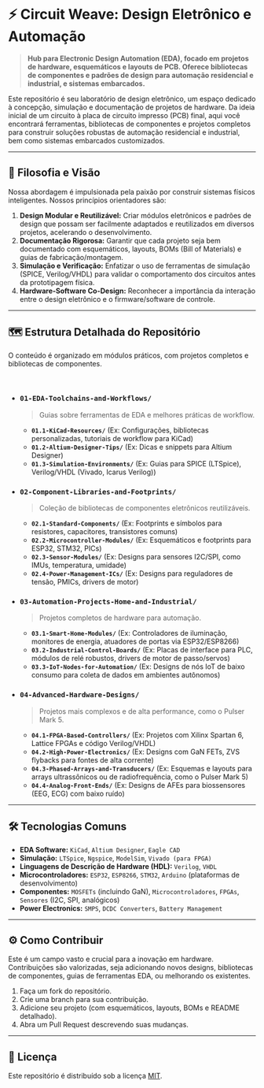 # ⚡ Circuit Weave: Design Eletrônico e Automação

> **Hub para Electronic Design Automation (EDA), focado em projetos de hardware, esquemáticos e layouts de PCB. Oferece bibliotecas de componentes e padrões de design para automação residencial e industrial, e sistemas embarcados.**

Este repositório é seu laboratório de design eletrônico, um espaço dedicado à concepção, simulação e documentação de projetos de hardware. Da ideia inicial de um circuito à placa de circuito impresso (PCB) final, aqui você encontrará ferramentas, bibliotecas de componentes e projetos completos para construir soluções robustas de automação residencial e industrial, bem como sistemas embarcados customizados.

---

## 🚀 Filosofia e Visão

Nossa abordagem é impulsionada pela paixão por construir sistemas físicos inteligentes. Nossos princípios orientadores são:

1.  **Design Modular e Reutilizável:** Criar módulos eletrônicos e padrões de design que possam ser facilmente adaptados e reutilizados em diversos projetos, acelerando o desenvolvimento.
2.  **Documentação Rigorosa:** Garantir que cada projeto seja bem documentado com esquemáticos, layouts, BOMs (Bill of Materials) e guias de fabricação/montagem.
3.  **Simulação e Verificação:** Enfatizar o uso de ferramentas de simulação (SPICE, Verilog/VHDL) para validar o comportamento dos circuitos antes da prototipagem física.
4.  **Hardware-Software Co-Design:** Reconhecer a importância da interação entre o design eletrônico e o firmware/software de controle.

---

## 🗺️ Estrutura Detalhada do Repositório

O conteúdo é organizado em módulos práticos, com projetos completos e bibliotecas de componentes.

<br>

* ### `01-EDA-Toolchains-and-Workflows/`
    > Guias sobre ferramentas de EDA e melhores práticas de workflow.
    >
    * **`01.1-KiCad-Resources/`** (Ex: Configurações, bibliotecas personalizadas, tutoriais de workflow para KiCad)
    * **`01.2-Altium-Designer-Tips/`** (Ex: Dicas e snippets para Altium Designer)
    * **`01.3-Simulation-Environments/`** (Ex: Guias para SPICE (LTSpice), Verilog/VHDL (Vivado, Icarus Verilog))

* ### `02-Component-Libraries-and-Footprints/`
    > Coleção de bibliotecas de componentes eletrônicos reutilizáveis.
    >
    * **`02.1-Standard-Components/`** (Ex: Footprints e símbolos para resistores, capacitores, transistores comuns)
    * **`02.2-Microcontroller-Modules/`** (Ex: Esquemáticos e footprints para ESP32, STM32, PICs)
    * **`02.3-Sensor-Modules/`** (Ex: Designs para sensores I2C/SPI, como IMUs, temperatura, umidade)
    * **`02.4-Power-Management-ICs/`** (Ex: Designs para reguladores de tensão, PMICs, drivers de motor)

* ### `03-Automation-Projects-Home-and-Industrial/`
    > Projetos completos de hardware para automação.
    >
    * **`03.1-Smart-Home-Modules/`** (Ex: Controladores de iluminação, monitores de energia, atuadores de portas via ESP32/ESP8266)
    * **`03.2-Industrial-Control-Boards/`** (Ex: Placas de interface para PLC, módulos de relé robustos, drivers de motor de passo/servos)
    * **`03.3-IoT-Nodes-for-Automation/`** (Ex: Designs de nós IoT de baixo consumo para coleta de dados em ambientes autônomos)

* ### `04-Advanced-Hardware-Designs/`
    > Projetos mais complexos e de alta performance, como o Pulser Mark 5.
    >
    * **`04.1-FPGA-Based-Controllers/`** (Ex: Projetos com Xilinx Spartan 6, Lattice FPGAs e código Verilog/VHDL)
    * **`04.2-High-Power-Electronics/`** (Ex: Designs com GaN FETs, ZVS flybacks para fontes de alta corrente)
    * **`04.3-Phased-Arrays-and-Transducers/`** (Ex: Esquemas e layouts para arrays ultrassônicos ou de radiofrequência, como o Pulser Mark 5)
    * **`04.4-Analog-Front-Ends/`** (Ex: Designs de AFEs para biossensores (EEG, ECG) com baixo ruído)

---

## 🛠️ Tecnologias Comuns

* **EDA Software:** `KiCad`, `Altium Designer`, `Eagle CAD`
* **Simulação:** `LTSpice`, `Ngspice`, `ModelSim`, `Vivado (para FPGA)`
* **Linguagens de Descrição de Hardware (HDL):** `Verilog`, `VHDL`
* **Microcontroladores:** `ESP32`, `ESP8266`, `STM32`, `Arduino` (plataformas de desenvolvimento)
* **Componentes:** `MOSFETs` (incluindo GaN), `Microcontroladores`, `FPGAs`, `Sensores` (I2C, SPI, analógicos)
* **Power Electronics:** `SMPS`, `DCDC Converters`, `Battery Management`

---

## ⚙️ Como Contribuir

Este é um campo vasto e crucial para a inovação em hardware. Contribuições são valorizadas, seja adicionando novos designs, bibliotecas de componentes, guias de ferramentas EDA, ou melhorando os existentes.

1.  Faça um fork do repositório.
2.  Crie uma branch para sua contribuição.
3.  Adicione seu projeto (com esquemáticos, layouts, BOMs e README detalhado).
4.  Abra um Pull Request descrevendo suas mudanças.

---

## 📜 Licença

Este repositório é distribuído sob a licença [MIT](LICENSE).
